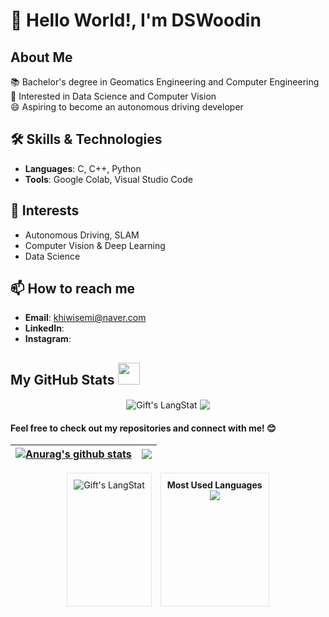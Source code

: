 # 👋 Hello World!, I'm DSWoodin

## About Me
📚 Bachelor's degree in Geomatics Engineering and Computer Engineering   
🌟 Interested in Data Science and Computer Vision   
😄 Aspiring to become an autonomous driving developer

## 🛠 Skills & Technologies
- **Languages**: C, C++, Python
- **Tools**: Google Colab, Visual Studio Code

## 🌟 Interests
- Autonomous Driving, SLAM
- Computer Vision & Deep Learning
- Data Science

## 📫 How to reach me
- **Email**: khiwisemi@naver.com
- **LinkedIn**:
- **Instagram**:

##  My GitHub Stats <img src = "https://i.pinimg.com/originals/65/c4/f4/65c4f452571be1261e9c623f7da488ac.gif" width = 35px> 

<div align="center">
  <img align="center" src="https://github-readme-streak-stats.herokuapp.com/?user=DSWoodin" alt="Gift's LangStat" />
  <a href="https://github.com/DSWoodin/github-readme-stats">
    <img align="center" src="https://github-readme-stats.vercel.app/api/top-langs/?username=DSWoodin&layout=compact&theme=buefy&hide_border=true" />
  </a>
</div>



#### Feel free to check out my repositories and connect with me! 😊

| <a href="https://github.com/DSWoodin/github-readme-stats"><img align="center" src="https://github-readme-stats.vercel.app/api?username=DSWoodin&show_icons=true&include_all_commits=true&theme=buefy&hide_border=true" alt="Anurag's github stats" /></a> | <a href="https://github.com/DSWoodin/github-readme-stats"><img align="center" src="https://github-readme-stats.vercel.app/api/top-langs/?username=DSWoodin&layout=compact&theme=buefy&hide_border=true" /></a> |
| ------------- | ------------- |



<div align="center">
  <div style="border: 1px solid #e1e4e8; display: inline-block; padding: 10px; height: 192px;">
    <img align="center" src="https://github-readme-streak-stats.herokuapp.com/?user=DSWoodin" alt="Gift's LangStat" />
  </div>
  <div style="border: 1px solid #e1e4e8; display: inline-block; padding: 10px; height: 192px; vertical-align: top; margin-left: 10px;">
    <h3 style="font-size: 14px; margin: 0;">Most Used Languages</h3>
    <a href="https://github.com/DSWoodin/github-readme-stats">
      <img align="center" src="https://github-readme-stats.vercel.app/api/top-langs/?username=DSWoodin&layout=compact&theme=buefy&hide_border=true" />
    </a>
  </div>
</div>
